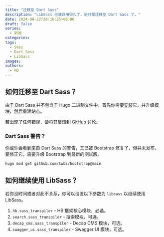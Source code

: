 ```yaml
---
title: "迁移至 Dart Sass"
description: "LibSass 已被弃用很久了，是时候迁移至 Dart Sass 了。"
date: 2024-08-22T20:16:25+08:00
draft: false
series:
  - 新闻
categories:
tags:
  - Sass
  - Dart Sass
  - LibSass
images:
authors:
  - HB
---
```


## 如何迁移至 Dart Sass？

由于 Dart Sass 并不包含于 Hugo 二进制文件中，首先你需要[安装](https://sass-lang.com/install/)它，并升级模块，然后重建站点。

若出现了任何错误，请将其反馈到 [GitHub 讨论](https://github.com/orgs/hbstack/discussions)。

### Dart Sass 警告？

你或许会看到来自 Dart Sass 的警告，其已被 Bootstrap 修复了，但并未发布，要修正它，需要升级 Bootstrap 到最新的测试版。

```sh
hugo mod get github.com/twbs/bootstrap@main
```

## 如何继续使用 LibSass？

若你没时间或者对此不关系，你可以设置以下参数为 `libsass` 以继续使用 LibSass。

1. `hb.sass_transpiler` - HB 框架核心模块，必选。
2. `search.sass_transpiler` - 搜索模块，可选。
3. `decap_cms.sass_transpiler` - Decap CMS 模块，可选。
4. `swagger_ui.sass_transpiler` - Swagger UI 模块，可选。
